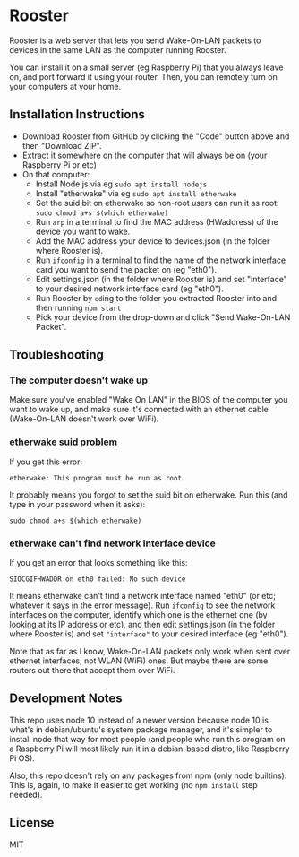 # Rooster

Rooster is a web server that lets you send Wake-On-LAN packets to devices in the same LAN as the computer running Rooster.

You can install it on a small server (eg Raspberry Pi) that you always leave on, and port forward it using your router. Then, you can remotely turn on your computers at your home.

## Installation Instructions

- Download Rooster from GitHub by clicking the "Code" button above and then "Download ZIP".
- Extract it somewhere on the computer that will always be on (your Raspberry Pi or etc)
- On that computer:
  - Install Node.js via eg `sudo apt install nodejs`
  - Install "etherwake" via eg `sudo apt install etherwake`
  - Set the suid bit on etherwake so non-root users can run it as root: `sudo chmod a+s $(which etherwake)`
  - Run `arp` in a terminal to find the MAC address (HWaddress) of the device you want to wake.
  - Add the MAC address your device to devices.json (in the folder where Rooster is).
  - Run `ifconfig` in a terminal to find the name of the network interface card you want to send the packet on (eg "eth0").
  - Edit settings.json (in the folder where Rooster is) and set "interface" to your desired network interface card (eg "eth0").
  - Run Rooster by `cd`ing to the folder you extracted Rooster into and then running `npm start`
  - Pick your device from the drop-down and click "Send Wake-On-LAN Packet".

## Troubleshooting

### The computer doesn't wake up

Make sure you've enabled "Wake On LAN" in the BIOS of the computer you want to wake up, and make sure it's connected with an ethernet cable (Wake-On-LAN doesn't work over WiFi).

### etherwake suid problem

If you get this error:

```
etherwake: This program must be run as root.
```

It probably means you forgot to set the suid bit on etherwake. Run this (and type in your password when it asks):

```
sudo chmod a+s $(which etherwake)
```

### etherwake can't find network interface device

If you get an error that looks something like this:

```
SIOCGIFHWADDR on eth0 failed: No such device
```

It means etherwake can't find a network interface named "eth0" (or etc; whatever it says in the error message). Run `ifconfig` to see the network interfaces on the computer, identify which one is the ethernet one (by looking at its IP address or etc), and then edit settings.json (in the folder where Rooster is) and set `"interface"` to your desired interface (eg "eth0").

Note that as far as I know, Wake-On-LAN packets only work when sent over ethernet interfaces, not WLAN (WiFi) ones. But maybe there are some routers out there that accept them over WiFi.

## Development Notes

This repo uses node 10 instead of a newer version because node 10 is what's in debian/ubuntu's system package manager, and it's simpler to install node that way for most people (and people who run this program on a Raspberry Pi will most likely run it in a debian-based distro, like Raspberry Pi OS).

Also, this repo doesn't rely on any packages from npm (only node builtins). This is, again, to make it easier to get working (no `npm install` step needed).

## License

MIT
